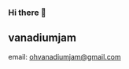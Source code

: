 ### Hi there 👋

<!--
**vanadiumjam/vanadiumjam** is a ✨ _special_ ✨ repository because its `README.md` (this file) appears on your GitHub profile.
Here are some ideas to get you started:

- 🔭 I’m currently working on ...
- 🌱 I’m currently learning ...
- 👯 I’m looking to collaborate on ...
- 🤔 I’m looking for help with ...
- 💬 Ask me about ... ohvanadiumjam@gmail.com
- 📫 How to reach me: ...  ohvanadiumjam@gmail.com
- 😄 Pronouns: ...
- ⚡ Fun fact: ...
-->

## vanadiumjam
email: ohvanadiumjam@gmail.com

